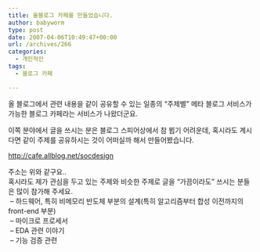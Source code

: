 ```yaml
---
title: 올블로그 카페를 만들었습니다.
author: babyworm
type: post
date: 2007-04-06T10:49:47+00:00
url: /archives/266
categories:
  - 개인적인
tags:
  - 블로그 카페

---
```

올 블로그에서 관련 내용을 같이 공유할 수 있는 일종의 &#8220;주제별&#8221; 메타 블로그 서비스가 가능한 블로그 카페라는 서비스가 나왔더군요.

이쪽 분야에서 글을 쓰시는 분은 블로그 스피어상에서 참 뵙기 어려운데, 혹시라도 계시다면 같이 주제를 공유하시는 것이 어떠실까 해서 만들어봤습니다. 

<http://cafe.allblog.net/socdesign>

주소는 위와 같구요..  
혹시라도 제가 관심을 두고 있는 주제와 비슷한 주제로 글을 &#8220;가끔이라도&#8221; 쓰시는 분들은 많이 참가해 주세요.  
&nbsp;&#8211; 하드웨어, 특히 비메모리 반도체 부분의 설계(특히 알고리즘부터 합성 이전까지의 front-end 부분)  
&nbsp;&#8211; 마이크로 프로세서  
&nbsp;&#8211; EDA 관련 이야기  
&nbsp;&#8211; 기능 검증 관련